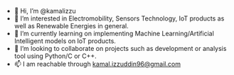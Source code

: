 - 👋 Hi, I’m @kamalizzu
- 👀 I’m interested in Electromobility, Sensors Technology, IoT products as well as Renewable Energies in general. 
- 🌱 I’m currently learning on implementing Machine Learning/Artificial Intelligent models on IoT products.
- 💞️ I’m looking to collaborate on projects such as development or analysis tool using Python/C or C++.
- 📫 I am reachable through kamal.izzuddin96@gmail.com 

<!---
kamalizzu/kamalizzu is a ✨ special ✨ repository because its `README.md` (this file) appears on your GitHub profile.
You can click the Preview link to take a look at your changes.
--->
